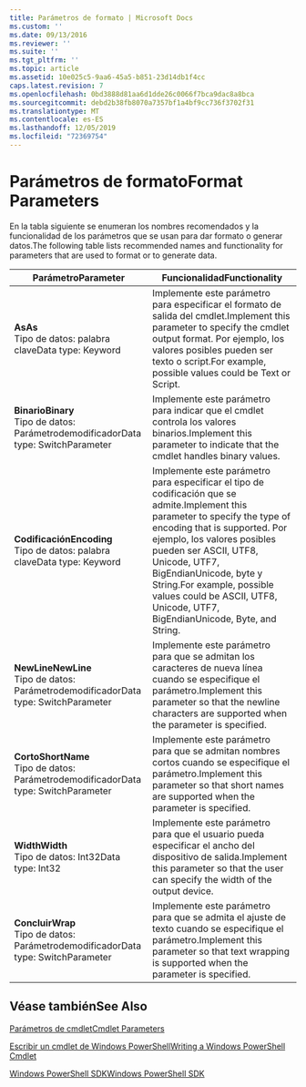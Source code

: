 ```yaml
---
title: Parámetros de formato | Microsoft Docs
ms.custom: ''
ms.date: 09/13/2016
ms.reviewer: ''
ms.suite: ''
ms.tgt_pltfrm: ''
ms.topic: article
ms.assetid: 10e025c5-9aa6-45a5-b851-23d14db1f4cc
caps.latest.revision: 7
ms.openlocfilehash: 0bd3888d81aa6d1dde26c0066f7bca9dac8a8bca
ms.sourcegitcommit: debd2b38fb8070a7357bf1a4bf9cc736f3702f31
ms.translationtype: MT
ms.contentlocale: es-ES
ms.lasthandoff: 12/05/2019
ms.locfileid: "72369754"
---
```

# <a name="format-parameters"></a><span data-ttu-id="90ce6-102">Parámetros de formato</span><span class="sxs-lookup"><span data-stu-id="90ce6-102">Format Parameters</span></span>

<span data-ttu-id="90ce6-103">En la tabla siguiente se enumeran los nombres recomendados y la funcionalidad de los parámetros que se usan para dar formato o generar datos.</span><span class="sxs-lookup"><span data-stu-id="90ce6-103">The following table lists recommended names and functionality for parameters that are used to format or to generate data.</span></span>

|<span data-ttu-id="90ce6-104">Parámetro</span><span class="sxs-lookup"><span data-stu-id="90ce6-104">Parameter</span></span>|<span data-ttu-id="90ce6-105">Funcionalidad</span><span class="sxs-lookup"><span data-stu-id="90ce6-105">Functionality</span></span>|
|---|---|
|<span data-ttu-id="90ce6-106">**As**</span><span class="sxs-lookup"><span data-stu-id="90ce6-106">**As**</span></span><br><span data-ttu-id="90ce6-107">Tipo de datos: palabra clave</span><span class="sxs-lookup"><span data-stu-id="90ce6-107">Data type: Keyword</span></span>|<span data-ttu-id="90ce6-108">Implemente este parámetro para especificar el formato de salida del cmdlet.</span><span class="sxs-lookup"><span data-stu-id="90ce6-108">Implement this parameter to specify the cmdlet output format.</span></span> <span data-ttu-id="90ce6-109">Por ejemplo, los valores posibles pueden ser texto o script.</span><span class="sxs-lookup"><span data-stu-id="90ce6-109">For example, possible values could be Text or Script.</span></span>|
|<span data-ttu-id="90ce6-110">**Binario**</span><span class="sxs-lookup"><span data-stu-id="90ce6-110">**Binary**</span></span><br><span data-ttu-id="90ce6-111">Tipo de datos: Parámetrodemodificador</span><span class="sxs-lookup"><span data-stu-id="90ce6-111">Data type: SwitchParameter</span></span>|<span data-ttu-id="90ce6-112">Implemente este parámetro para indicar que el cmdlet controla los valores binarios.</span><span class="sxs-lookup"><span data-stu-id="90ce6-112">Implement this parameter to indicate that the cmdlet handles binary values.</span></span>|
|<span data-ttu-id="90ce6-113">**Codificación**</span><span class="sxs-lookup"><span data-stu-id="90ce6-113">**Encoding**</span></span><br><span data-ttu-id="90ce6-114">Tipo de datos: palabra clave</span><span class="sxs-lookup"><span data-stu-id="90ce6-114">Data type: Keyword</span></span>|<span data-ttu-id="90ce6-115">Implemente este parámetro para especificar el tipo de codificación que se admite.</span><span class="sxs-lookup"><span data-stu-id="90ce6-115">Implement this parameter to specify the type of encoding that is supported.</span></span> <span data-ttu-id="90ce6-116">Por ejemplo, los valores posibles pueden ser ASCII, UTF8, Unicode, UTF7, BigEndianUnicode, byte y String.</span><span class="sxs-lookup"><span data-stu-id="90ce6-116">For example, possible values could be ASCII, UTF8, Unicode, UTF7, BigEndianUnicode, Byte, and String.</span></span>|
|<span data-ttu-id="90ce6-117">**NewLine**</span><span class="sxs-lookup"><span data-stu-id="90ce6-117">**NewLine**</span></span><br><span data-ttu-id="90ce6-118">Tipo de datos: Parámetrodemodificador</span><span class="sxs-lookup"><span data-stu-id="90ce6-118">Data type: SwitchParameter</span></span>|<span data-ttu-id="90ce6-119">Implemente este parámetro para que se admitan los caracteres de nueva línea cuando se especifique el parámetro.</span><span class="sxs-lookup"><span data-stu-id="90ce6-119">Implement this parameter so that the newline characters are supported when the parameter is specified.</span></span>|
|<span data-ttu-id="90ce6-120">**Corto**</span><span class="sxs-lookup"><span data-stu-id="90ce6-120">**ShortName**</span></span><br><span data-ttu-id="90ce6-121">Tipo de datos: Parámetrodemodificador</span><span class="sxs-lookup"><span data-stu-id="90ce6-121">Data type: SwitchParameter</span></span>|<span data-ttu-id="90ce6-122">Implemente este parámetro para que se admitan nombres cortos cuando se especifique el parámetro.</span><span class="sxs-lookup"><span data-stu-id="90ce6-122">Implement this parameter so that short names are supported when the parameter is specified.</span></span>|
|<span data-ttu-id="90ce6-123">**Width**</span><span class="sxs-lookup"><span data-stu-id="90ce6-123">**Width**</span></span><br><span data-ttu-id="90ce6-124">Tipo de datos: Int32</span><span class="sxs-lookup"><span data-stu-id="90ce6-124">Data type: Int32</span></span>|<span data-ttu-id="90ce6-125">Implemente este parámetro para que el usuario pueda especificar el ancho del dispositivo de salida.</span><span class="sxs-lookup"><span data-stu-id="90ce6-125">Implement this parameter so that the user can specify the width of the output device.</span></span>|
|<span data-ttu-id="90ce6-126">**Concluir**</span><span class="sxs-lookup"><span data-stu-id="90ce6-126">**Wrap**</span></span><br><span data-ttu-id="90ce6-127">Tipo de datos: Parámetrodemodificador</span><span class="sxs-lookup"><span data-stu-id="90ce6-127">Data type: SwitchParameter</span></span>|<span data-ttu-id="90ce6-128">Implemente este parámetro para que se admita el ajuste de texto cuando se especifique el parámetro.</span><span class="sxs-lookup"><span data-stu-id="90ce6-128">Implement this parameter so that text wrapping is supported when the parameter is specified.</span></span>|
## <a name="see-also"></a><span data-ttu-id="90ce6-129">Véase también</span><span class="sxs-lookup"><span data-stu-id="90ce6-129">See Also</span></span>

[<span data-ttu-id="90ce6-130">Parámetros de cmdlet</span><span class="sxs-lookup"><span data-stu-id="90ce6-130">Cmdlet Parameters</span></span>](./cmdlet-parameters.md)

[<span data-ttu-id="90ce6-131">Escribir un cmdlet de Windows PowerShell</span><span class="sxs-lookup"><span data-stu-id="90ce6-131">Writing a Windows PowerShell Cmdlet</span></span>](./writing-a-windows-powershell-cmdlet.md)

[<span data-ttu-id="90ce6-132">Windows PowerShell SDK</span><span class="sxs-lookup"><span data-stu-id="90ce6-132">Windows PowerShell SDK</span></span>](../windows-powershell-reference.md)
